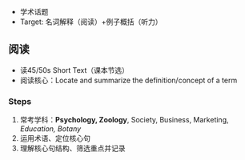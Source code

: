 - 学术话题
- Target: 名词解释（阅读）+例子概括（听力）
## 阅读
- 读45/50s Short Text（课本节选）
- 阅读核心：Locate and summarize the definition/concept of a term
### Steps
1. 常考学科：**Psychology, Zoology**, Society, Business, Marketing, *Education, Botany*
2. 运用术语、定位核心句
3. 理解核心句结构、筛选重点并记录
	